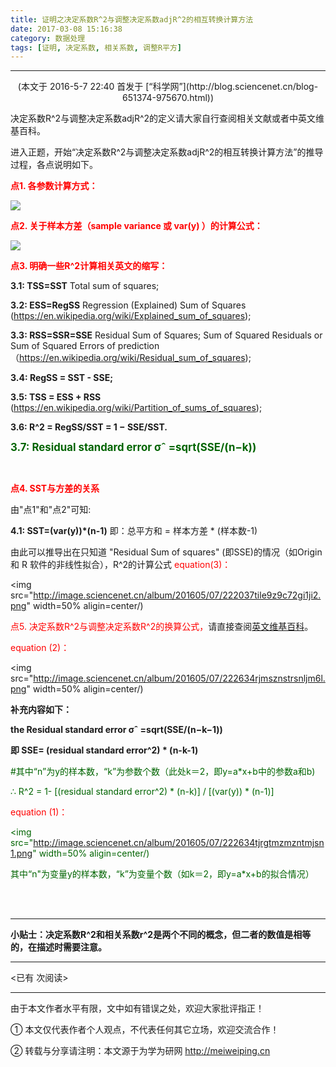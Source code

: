 ```yaml
---
title: 证明之决定系数R^2与调整决定系数adjR^2的相互转换计算方法
date: 2017-03-08 15:16:38
category: 数据处理
tags: [证明, 决定系数, 相关系数, 调整R平方]
---
```


---

<center>(本文于 2016-5-7 22:40  首发于 [“科学网”](http://blog.sciencenet.cn/blog-651374-975670.html))</center>



决定系数R^2与调整决定系数adjR^2的定义请大家自行查阅相关文献或者中英文维基百科。

进入正题，开始“决定系数R^2与调整决定系数adjR^2的相互转换计算方法”的推导过程，各点说明如下。

<!-- more -->

<font color=red>**点1. 各参数计算方式：**</font>

<img src="http://image.sciencenet.cn/album/201605/07/220449kfof2dgpklfgsnff.jpg"  align=center/>


<br>

<font color=red>**点2. 关于样本方差（sample variance 或 var(y) ）的计算公式：**</font>

<img src="http://image.sciencenet.cn/album/201605/07/213125zth0ut3uhbh5tt51.png"  align=center/>



<font color=red>**点3. 明确一些R^2计算相关英文的缩写：**</font>

**3.1: TSS=SST**   Total sum of squares;

**3.2: ESS=RegSS**   Regression (Explained) Sum of Squares (https://en.wikipedia.org/wiki/Explained_sum_of_squares);

**3.3: RSS=SSR=SSE** Residual Sum of Squares; Sum of Squared Residuals or Sum of Squared Errors of prediction（https://en.wikipedia.org/wiki/Residual_sum_of_squares);

**3.4: RegSS = SST - SSE;**

**3.5: TSS = ESS + RSS** (https://en.wikipedia.org/wiki/Partition_of_sums_of_squares);

**3.6: R^2 = RegSS/SST = 1 − SSE/SST.**

<font color=darkgreen><big>**3.7: Residual standard error σˆ =sqrt(SSE/(n−k))**</big></font>

<br>

<font color=red>**点4. SST与方差的关系**</font>

由"点1"和"点2"可知:

**4.1: SST=(var(y))*(n-1)**   即：总平方和 = 样本方差 * (样本数-1)

由此可以推导出在只知道 "Residual Sum of squares" (即SSE)的情况（如Origin 和 R 软件的非线性拟合），R^2的计算公式 <font color=red>equation(3)：</font>


<img src="http://image.sciencenet.cn/album/201605/07/222037tile9z9c72gi1ji2.png" width=50% aligin=center/)


<font color=red>点5. 决定系数R^2与调整决定系数R^2的换算公式，</font>请直接查阅[英文维基百科](https://en.wikipedia.org/wiki/Coefficient_of_determination)。

<font color=red>equation (2)：</font>

<img src="http://image.sciencenet.cn/album/201605/07/222634rjmsznstrsnljm6l.png" width=50% aligin=center/)


**补充内容如下：**

**the Residual standard error σˆ =sqrt(SSE/(n−k−1))**

**即 SSE= (residual standard error^2) * (n-k-1)**

<font color=darkgreen>#其中“n”为y的样本数，“k”为参数个数（此处k＝2，即y=a*x+b中的参数a和b)

∴ R^2 = 1- [(residual standard error^2) * (n-k)] / [(var(y)) * (n-1)]





<font color=red>equation (1)：</font>

<img src="http://image.sciencenet.cn/album/201605/07/222634tjrgtmzmzntmjsn1.png" width=50% aligin=center/)



其中“n"为变量y的样本数，“k”为变量个数（如k＝2，即y=a*x+b的拟合情况）</font>


<br></br>

---

**小贴士：决定系数R^2和相关系数r^2是两个不同的概念，但二者的数值是相等的，在描述时需要注意。**






---

<span id="busuanzi_container_page_pv">
<已有 <span id="busuanzi_value_page_pv"></span> 次阅读>
</span>

---


由于本文作者水平有限，文中如有错误之处，欢迎大家批评指正！

① 本文仅代表作者个人观点，不代表任何其它立场，欢迎交流合作！

② 转载与分享请注明：本文源于为学为研网 http://meiweiping.cn